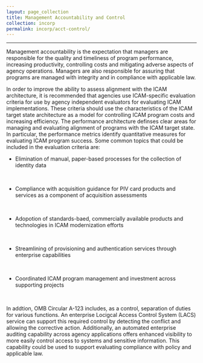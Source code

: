 ```yaml
---
layout: page_collection
title: Management Accountability and Control
collection: incorp
permalink: incorp/acct-control/
---
```

<script>
$(function() {
  $( "#accordion" ).accordion({
    heightStyle: "content",
    collapsible: "true",
    active: "false"
  });
});
</script>
-------------------------------------------------------------------

Management accountability is the expectation that managers are responsible for the quality and timeliness of program performance, increasing productivity, controlling costs and mitigating adverse aspects of agency operations. Managers are also responsible for assuring that programs are managed with integrity and in compliance with applicable law.

In order to improve the ability to assess alignment with the ICAM architecture, it is recommended that agencies use ICAM-specific evaluation criteria for use by agency independent evaluators for evaluating ICAM implementations. These criteria should use the characteristics of the ICAM target state architecture as a model for controlling ICAM program costs and increasing efficiency. The performance architecture definses clear areas for managing and evaluating alignment of programs with the ICAM target state. In particular, the performance metrics identify quantitative measures for evaluating ICAM program success. Some common topics that could be included in the evaluation criteria are:
 
 
*  Elimination of manual, paper-based processes for the collection of identity data
<br>

*  Compliance with acquisition guidance for PIV card products and services as a component of acquisition assessments
<br>

*  Adopotion of standards-baed, commercially available products and technologies in ICAM modernization efforts
<br>

*  Streamlining of provisioning and authentication services through enterprise capabilities
<br>

*  Coordinated ICAM program management and investment across supporting projects
<br>

In addtion, OMB Circular A-123 includes, as a control, separation of duties for various functions. An enterprise Locigcal Access Control System (LACS) service can support this required control by detecting the conflict and allowing the corrective action. Additionally, an automated enterprise auditing capability across agency applications offers enhanced visibility to more easily control access to systems and sensitive information. This capability could be used to support evaluating compliance with policy and applicable law.

